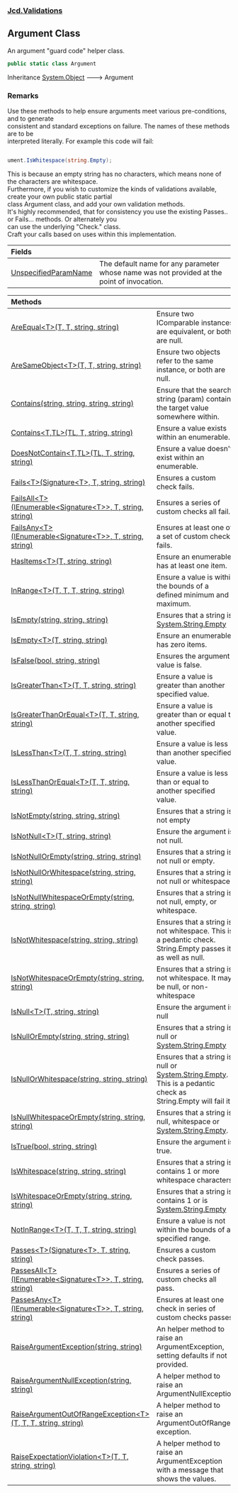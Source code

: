 ### [Jcd.Validations](Jcd_Validations.md 'Jcd.Validations')
## Argument Class
An argument "guard code" helper class.  
```csharp
public static class Argument
```

Inheritance [System.Object](https://docs.microsoft.com/en-us/dotnet/api/System.Object 'System.Object') &#129106; Argument  
### Remarks
Use these methods to help ensure arguments meet various pre-conditions, and to generate  
consistent and standard exceptions on failure. The names of these methods are to be  
interpreted literally. For example this code will fail:  
```csharp

ument.IsWhitespace(string.Empty);
```
  
This is because an empty string has no characters, which means none of the characters are whitespace.  
Furthermore, if you wish to customize the kinds of validations available, create your own public static partial  
class Argument class, and add your own validation methods.  
It's highly recommended, that for consistency you use the existing Passes.. or Fails... methods. Or alternately you  
can use the underlying "Check." class.  
Craft your calls based on uses within this implementation.  

| Fields | |
| :--- | :--- |
| [UnspecifiedParamName](Jcd_Validations_Argument_UnspecifiedParamName.md 'Jcd.Validations.Argument.UnspecifiedParamName') | The default name for any parameter whose name was not provided at the point of invocation.<br/> |

| Methods | |
| :--- | :--- |
| [AreEqual&lt;T&gt;(T, T, string, string)](Jcd_Validations_Argument_AreEqual_T_(T_T_string_string).md 'Jcd.Validations.Argument.AreEqual&lt;T&gt;(T, T, string, string)') | Ensure two IComparable instances are equivalent, or both are null.<br/> |
| [AreSameObject&lt;T&gt;(T, T, string, string)](Jcd_Validations_Argument_AreSameObject_T_(T_T_string_string).md 'Jcd.Validations.Argument.AreSameObject&lt;T&gt;(T, T, string, string)') | Ensure two objects refer to the same instance, or both are null.<br/> |
| [Contains(string, string, string, string)](Jcd_Validations_Argument_Contains(string_string_string_string).md 'Jcd.Validations.Argument.Contains(string, string, string, string)') | Ensure that the search string (param) contains the target value somewhere within.<br/> |
| [Contains&lt;T,TL&gt;(TL, T, string, string)](Jcd_Validations_Argument_Contains_T_TL_(TL_T_string_string).md 'Jcd.Validations.Argument.Contains&lt;T,TL&gt;(TL, T, string, string)') | Ensure a value exists within an enumerable.<br/> |
| [DoesNotContain&lt;T,TL&gt;(TL, T, string, string)](Jcd_Validations_Argument_DoesNotContain_T_TL_(TL_T_string_string).md 'Jcd.Validations.Argument.DoesNotContain&lt;T,TL&gt;(TL, T, string, string)') | Ensure a value doesn't exist within an enumerable.<br/> |
| [Fails&lt;T&gt;(Signature&lt;T&gt;, T, string, string)](Jcd_Validations_Argument_Fails_T_(Jcd_Validations_Check_Signature_T__T_string_string).md 'Jcd.Validations.Argument.Fails&lt;T&gt;(Jcd.Validations.Check.Signature&lt;T&gt;, T, string, string)') | Ensures a custom check fails.<br/> |
| [FailsAll&lt;T&gt;(IEnumerable&lt;Signature&lt;T&gt;&gt;, T, string, string)](Jcd_Validations_Argument_FailsAll_T_(System_Collections_Generic_IEnumerable_Jcd_Validations_Check_Signature_T___T_string_string).md 'Jcd.Validations.Argument.FailsAll&lt;T&gt;(System.Collections.Generic.IEnumerable&lt;Jcd.Validations.Check.Signature&lt;T&gt;&gt;, T, string, string)') | Ensures a series of custom checks all fail.<br/> |
| [FailsAny&lt;T&gt;(IEnumerable&lt;Signature&lt;T&gt;&gt;, T, string, string)](Jcd_Validations_Argument_FailsAny_T_(System_Collections_Generic_IEnumerable_Jcd_Validations_Check_Signature_T___T_string_string).md 'Jcd.Validations.Argument.FailsAny&lt;T&gt;(System.Collections.Generic.IEnumerable&lt;Jcd.Validations.Check.Signature&lt;T&gt;&gt;, T, string, string)') | Ensures at least one of a set of custom checks fails.<br/> |
| [HasItems&lt;T&gt;(T, string, string)](Jcd_Validations_Argument_HasItems_T_(T_string_string).md 'Jcd.Validations.Argument.HasItems&lt;T&gt;(T, string, string)') | Ensure an enumerable has at least one item.<br/> |
| [InRange&lt;T&gt;(T, T, T, string, string)](Jcd_Validations_Argument_InRange_T_(T_T_T_string_string).md 'Jcd.Validations.Argument.InRange&lt;T&gt;(T, T, T, string, string)') | Ensure a value is within the bounds of a defined minimum and maximum.<br/> |
| [IsEmpty(string, string, string)](Jcd_Validations_Argument_IsEmpty(string_string_string).md 'Jcd.Validations.Argument.IsEmpty(string, string, string)') | Ensures that a string is [System.String.Empty](https://docs.microsoft.com/en-us/dotnet/api/System.String.Empty 'System.String.Empty') |
| [IsEmpty&lt;T&gt;(T, string, string)](Jcd_Validations_Argument_IsEmpty_T_(T_string_string).md 'Jcd.Validations.Argument.IsEmpty&lt;T&gt;(T, string, string)') | Ensure an enumerable has zero items.<br/> |
| [IsFalse(bool, string, string)](Jcd_Validations_Argument_IsFalse(bool_string_string).md 'Jcd.Validations.Argument.IsFalse(bool, string, string)') | Ensures the argument value is false.<br/> |
| [IsGreaterThan&lt;T&gt;(T, T, string, string)](Jcd_Validations_Argument_IsGreaterThan_T_(T_T_string_string).md 'Jcd.Validations.Argument.IsGreaterThan&lt;T&gt;(T, T, string, string)') | Ensure a value is greater than another specified value.<br/> |
| [IsGreaterThanOrEqual&lt;T&gt;(T, T, string, string)](Jcd_Validations_Argument_IsGreaterThanOrEqual_T_(T_T_string_string).md 'Jcd.Validations.Argument.IsGreaterThanOrEqual&lt;T&gt;(T, T, string, string)') | Ensure a value is greater than or equal to another specified value.<br/> |
| [IsLessThan&lt;T&gt;(T, T, string, string)](Jcd_Validations_Argument_IsLessThan_T_(T_T_string_string).md 'Jcd.Validations.Argument.IsLessThan&lt;T&gt;(T, T, string, string)') | Ensure a value is less than another specified value.<br/> |
| [IsLessThanOrEqual&lt;T&gt;(T, T, string, string)](Jcd_Validations_Argument_IsLessThanOrEqual_T_(T_T_string_string).md 'Jcd.Validations.Argument.IsLessThanOrEqual&lt;T&gt;(T, T, string, string)') | Ensure a value is less than or equal to another specified value.<br/> |
| [IsNotEmpty(string, string, string)](Jcd_Validations_Argument_IsNotEmpty(string_string_string).md 'Jcd.Validations.Argument.IsNotEmpty(string, string, string)') | Ensures that a string is not empty<br/> |
| [IsNotNull&lt;T&gt;(T, string, string)](Jcd_Validations_Argument_IsNotNull_T_(T_string_string).md 'Jcd.Validations.Argument.IsNotNull&lt;T&gt;(T, string, string)') | Ensure the argument is not null.<br/> |
| [IsNotNullOrEmpty(string, string, string)](Jcd_Validations_Argument_IsNotNullOrEmpty(string_string_string).md 'Jcd.Validations.Argument.IsNotNullOrEmpty(string, string, string)') | Ensures that a string is not null or empty.<br/> |
| [IsNotNullOrWhitespace(string, string, string)](Jcd_Validations_Argument_IsNotNullOrWhitespace(string_string_string).md 'Jcd.Validations.Argument.IsNotNullOrWhitespace(string, string, string)') | Ensures that a string is not null or whitespace.<br/> |
| [IsNotNullWhitespaceOrEmpty(string, string, string)](Jcd_Validations_Argument_IsNotNullWhitespaceOrEmpty(string_string_string).md 'Jcd.Validations.Argument.IsNotNullWhitespaceOrEmpty(string, string, string)') | Ensures that a string is not null, empty, or whitespace.<br/> |
| [IsNotWhitespace(string, string, string)](Jcd_Validations_Argument_IsNotWhitespace(string_string_string).md 'Jcd.Validations.Argument.IsNotWhitespace(string, string, string)') | Ensures that a string is not whitespace. This is a pedantic check. String.Empty passes it,<br/>as well as null.<br/> |
| [IsNotWhitespaceOrEmpty(string, string, string)](Jcd_Validations_Argument_IsNotWhitespaceOrEmpty(string_string_string).md 'Jcd.Validations.Argument.IsNotWhitespaceOrEmpty(string, string, string)') | Ensures that a string is not whitespace. It may be null, or non-whitespace<br/> |
| [IsNull&lt;T&gt;(T, string, string)](Jcd_Validations_Argument_IsNull_T_(T_string_string).md 'Jcd.Validations.Argument.IsNull&lt;T&gt;(T, string, string)') | Ensure the argument is null<br/> |
| [IsNullOrEmpty(string, string, string)](Jcd_Validations_Argument_IsNullOrEmpty(string_string_string).md 'Jcd.Validations.Argument.IsNullOrEmpty(string, string, string)') | Ensures that a string is null or [System.String.Empty](https://docs.microsoft.com/en-us/dotnet/api/System.String.Empty 'System.String.Empty') |
| [IsNullOrWhitespace(string, string, string)](Jcd_Validations_Argument_IsNullOrWhitespace(string_string_string).md 'Jcd.Validations.Argument.IsNullOrWhitespace(string, string, string)') | Ensures that a string is null or [System.String.Empty](https://docs.microsoft.com/en-us/dotnet/api/System.String.Empty 'System.String.Empty'). This is a pedantic check as<br/>String.Empty will fail it.<br/> |
| [IsNullWhitespaceOrEmpty(string, string, string)](Jcd_Validations_Argument_IsNullWhitespaceOrEmpty(string_string_string).md 'Jcd.Validations.Argument.IsNullWhitespaceOrEmpty(string, string, string)') | Ensures that a string is null, whitespace or [System.String.Empty](https://docs.microsoft.com/en-us/dotnet/api/System.String.Empty 'System.String.Empty').<br/> |
| [IsTrue(bool, string, string)](Jcd_Validations_Argument_IsTrue(bool_string_string).md 'Jcd.Validations.Argument.IsTrue(bool, string, string)') | Ensure the argument is true.<br/> |
| [IsWhitespace(string, string, string)](Jcd_Validations_Argument_IsWhitespace(string_string_string).md 'Jcd.Validations.Argument.IsWhitespace(string, string, string)') | Ensures that a string is contains 1 or more whitespace characters.<br/> |
| [IsWhitespaceOrEmpty(string, string, string)](Jcd_Validations_Argument_IsWhitespaceOrEmpty(string_string_string).md 'Jcd.Validations.Argument.IsWhitespaceOrEmpty(string, string, string)') | Ensures that a string is contains 1 or is [System.String.Empty](https://docs.microsoft.com/en-us/dotnet/api/System.String.Empty 'System.String.Empty') |
| [NotInRange&lt;T&gt;(T, T, T, string, string)](Jcd_Validations_Argument_NotInRange_T_(T_T_T_string_string).md 'Jcd.Validations.Argument.NotInRange&lt;T&gt;(T, T, T, string, string)') | Ensure a value is not within the bounds of a specified range.<br/> |
| [Passes&lt;T&gt;(Signature&lt;T&gt;, T, string, string)](Jcd_Validations_Argument_Passes_T_(Jcd_Validations_Check_Signature_T__T_string_string).md 'Jcd.Validations.Argument.Passes&lt;T&gt;(Jcd.Validations.Check.Signature&lt;T&gt;, T, string, string)') | Ensures a custom check passes.<br/> |
| [PassesAll&lt;T&gt;(IEnumerable&lt;Signature&lt;T&gt;&gt;, T, string, string)](Jcd_Validations_Argument_PassesAll_T_(System_Collections_Generic_IEnumerable_Jcd_Validations_Check_Signature_T___T_string_string).md 'Jcd.Validations.Argument.PassesAll&lt;T&gt;(System.Collections.Generic.IEnumerable&lt;Jcd.Validations.Check.Signature&lt;T&gt;&gt;, T, string, string)') | Ensures a series of custom checks all pass.<br/> |
| [PassesAny&lt;T&gt;(IEnumerable&lt;Signature&lt;T&gt;&gt;, T, string, string)](Jcd_Validations_Argument_PassesAny_T_(System_Collections_Generic_IEnumerable_Jcd_Validations_Check_Signature_T___T_string_string).md 'Jcd.Validations.Argument.PassesAny&lt;T&gt;(System.Collections.Generic.IEnumerable&lt;Jcd.Validations.Check.Signature&lt;T&gt;&gt;, T, string, string)') | Ensures at least one check in series of custom checks passes.<br/> |
| [RaiseArgumentException(string, string)](Jcd_Validations_Argument_RaiseArgumentException(string_string).md 'Jcd.Validations.Argument.RaiseArgumentException(string, string)') | An helper method to raise an ArgumentException, setting defaults if not provided.<br/> |
| [RaiseArgumentNullException(string, string)](Jcd_Validations_Argument_RaiseArgumentNullException(string_string).md 'Jcd.Validations.Argument.RaiseArgumentNullException(string, string)') | A helper method to raise an ArgumentNullException<br/> |
| [RaiseArgumentOutOfRangeException&lt;T&gt;(T, T, T, string, string)](Jcd_Validations_Argument_RaiseArgumentOutOfRangeException_T_(T_T_T_string_string).md 'Jcd.Validations.Argument.RaiseArgumentOutOfRangeException&lt;T&gt;(T, T, T, string, string)') | A helper method to raise an ArgumentOutOfRange exception.<br/> |
| [RaiseExpectationViolation&lt;T&gt;(T, T, string, string)](Jcd_Validations_Argument_RaiseExpectationViolation_T_(T_T_string_string).md 'Jcd.Validations.Argument.RaiseExpectationViolation&lt;T&gt;(T, T, string, string)') | A helper method to raise an ArgumentException with a message that shows the values.<br/> |
